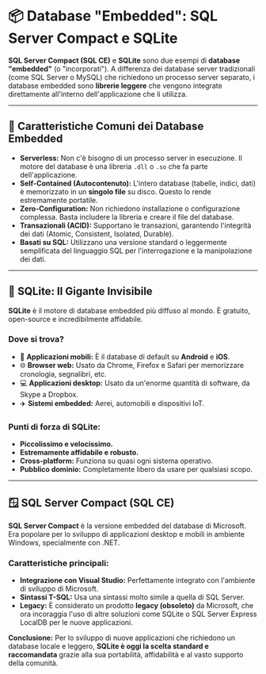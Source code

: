 # 📦 Database "Embedded": SQL Server Compact e SQLite

**SQL Server Compact (SQL CE)** e **SQLite** sono due esempi di **database "embedded"** (o "incorporati"). A differenza dei database server tradizionali (come SQL Server o MySQL) che richiedono un processo server separato, i database embedded sono **librerie leggere** che vengono integrate direttamente all'interno dell'applicazione che li utilizza.

---

## 🤔 Caratteristiche Comuni dei Database Embedded

*   **Serverless:** Non c'è bisogno di un processo server in esecuzione. Il motore del database è una libreria `.dll` o `.so` che fa parte dell'applicazione.
*   **Self-Contained (Autocontenuto):** L'intero database (tabelle, indici, dati) è memorizzato in un **singolo file** su disco. Questo lo rende estremamente portatile.
*   **Zero-Configuration:** Non richiedono installazione o configurazione complessa. Basta includere la libreria e creare il file del database.
*   **Transazionali (ACID):** Supportano le transazioni, garantendo l'integrità dei dati (Atomic, Consistent, Isolated, Durable).
*   **Basati su SQL:** Utilizzano una versione standard o leggermente semplificata del linguaggio SQL per l'interrogazione e la manipolazione dei dati.

---

## 🚀 SQLite: Il Gigante Invisibile

**SQLite** è il motore di database embedded più diffuso al mondo. È gratuito, open-source e incredibilmente affidabile.

### Dove si trova?
*   📱 **Applicazioni mobili:** È il database di default su **Android** e **iOS**.
*   🌐 **Browser web:** Usato da Chrome, Firefox e Safari per memorizzare cronologia, segnalibri, etc.
*   💻 **Applicazioni desktop:** Usato da un'enorme quantità di software, da Skype a Dropbox.
*   ✈️ **Sistemi embedded:** Aerei, automobili e dispositivi IoT.

### Punti di forza di SQLite:
*   **Piccolissimo e velocissimo.**
*   **Estremamente affidabile e robusto.**
*   **Cross-platform:** Funziona su quasi ogni sistema operativo.
*   **Pubblico dominio:** Completamente libero da usare per qualsiasi scopo.

---

## 🪟 SQL Server Compact (SQL CE)

**SQL Server Compact** è la versione embedded del database di Microsoft. Era popolare per lo sviluppo di applicazioni desktop e mobili in ambiente Windows, specialmente con .NET.

### Caratteristiche principali:
*   **Integrazione con Visual Studio:** Perfettamente integrato con l'ambiente di sviluppo di Microsoft.
*   **Sintassi T-SQL:** Usa una sintassi molto simile a quella di SQL Server.
*   **Legacy:** È considerato un prodotto **legacy (obsoleto)** da Microsoft, che ora incoraggia l'uso di altre soluzioni come SQLite o SQL Server Express LocalDB per le nuove applicazioni.

**Conclusione:** Per lo sviluppo di nuove applicazioni che richiedono un database locale e leggero, **SQLite è oggi la scelta standard e raccomandata** grazie alla sua portabilità, affidabilità e al vasto supporto della comunità.
